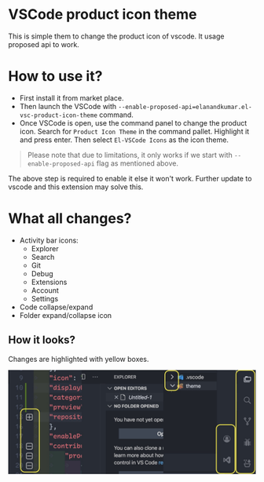 # VSCode product icon theme

This is simple them to change the product icon of vscode. It usage proposed api to work.

# How to use it?

- First install it from market place.
- Then launch the VSCode with `--enable-proposed-api=elanandkumar.el-vsc-product-icon-theme` command.
- Once VSCode is open, use the command panel to change the product icon. Search for `Product Icon Theme` in the command pallet. Highlight it and press enter. Then select `El-VSCode Icons` as the icon theme.

> Please note that due to limitations, it only works if we start with `--enable-proposed-api` flag as mentioned above.

The above step is required to enable it else it won't work. Further update to vscode and this extension may solve this.

# What all changes?

- Activity bar icons:
  - Explorer
  - Search
  - Git
  - Debug
  - Extensions
  - Account
  - Settings
- Code collapse/expand
- Folder expand/collapse icon

## How it looks?

Changes are highlighted with yellow boxes.

![El VSCode Product Icon](./assets/demo.jpg)
